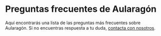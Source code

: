 # Preguntas frecuentes de Aularagón

Aquí encontrarás una lista de las preguntas más frecuentes sobre Aularagón. Si no encuentras respuesta a tu duda, [contacta con nosotros](http://web.catedu.es/hesk/index.php?a=add).


